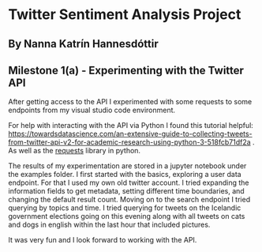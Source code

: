 # Twitter Sentiment Analysis Project
## By Nanna Katrín Hannesdóttir
## Milestone 1(a) - Experimenting with the Twitter API

After getting access to the API I experimented with some requests to some endpoints from my visual studio code environment.

For help with interacting with the API via Python I found this tutorial helpful: https://towardsdatascience.com/an-extensive-guide-to-collecting-tweets-from-twitter-api-v2-for-academic-research-using-python-3-518fcb71df2a
. As well as the [requests](https://docs.python-requests.org/en/latest/) library in python.

The results of my experimentation are stored in a jupyter notebook under the examples folder. I first started with the basics, exploring a user data endpoint. For that I used my own old twitter account. I tried expanding the information fields to get metadata, setting different time boundaries,
and changing the default result count. Moving on to the search endpoint I tried querying by topics and time. I tried querying for tweets on the Icelandic government elections going on this evening along with all tweets on cats and dogs in english within the last hour that included pictures.

It was very fun and I look forward to working with the API. 
